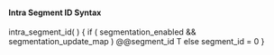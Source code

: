 #### Intra Segment ID Syntax

<div class="syntax">
intra_segment_id( ) {
    if ( segmentation_enabled && segmentation_update_map )
        @@segment_id                                                     T
    else
        segment_id = 0
}
</div>
